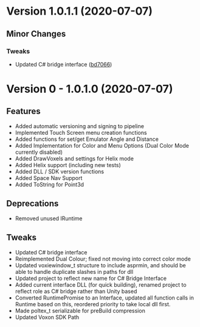 # Version 1.0.1.1 (2020-07-07)

## Minor Changes
### Tweaks
* Updated C# bridge interface ([bd7066](https://bitbucket.org/voxon-photonics/c-bridge/commit/bd70663e5b6e74978209413258b0e20324824de2))

# Version 0 - 1.0.1.0 (2020-07-07)

## Features
*  Added automatic versioning and signing to pipeline
* Implemented Touch Screen menu creation functions
* Added functions for set/get Emulator Angle and Distance
* Added Implementation for Color and Menu Options (Dual Color Mode currently disabled)
* Added DrawVoxels and settings for Helix mode
* Added Helix support (including new tests)
* Added DLL / SDK version functions
* Added Space Nav Support
* Added ToString for Point3d

## Deprecations
* Removed unused IRuntime

## Tweaks
* Updated C# bridge interface
* Reimplemented Dual Colour; fixed not moving into correct color mode
* Updated voxiewindow_t structure to include asprmin, and should be able to handle duplicate slashes in paths for dll
* Updated project to reflect new name for C# Bridge Interface
* Added current interface DLL (for quick building), renamed project to reflect role as C# bridge rather than Unity based
* Converted RuntimePromise to an Interface, updated all function calls in Runtime based on this, reordered priority to take local dll first.
* Made poltex_t serializable for preBuild compression
* Updated Voxon SDK Path

